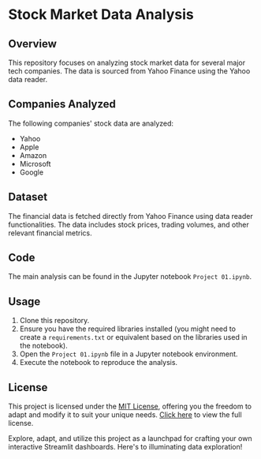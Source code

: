 
# Stock Market Data Analysis

## Overview

This repository focuses on analyzing stock market data for several major tech companies. The data is sourced from Yahoo Finance using the Yahoo data reader.

## Companies Analyzed

The following companies' stock data are analyzed:

- Yahoo
- Apple
- Amazon
- Microsoft
- Google

## Dataset

The financial data is fetched directly from Yahoo Finance using data reader functionalities. The data includes stock prices, trading volumes, and other relevant financial metrics.

## Code

The main analysis can be found in the Jupyter notebook `Project 01.ipynb`.

## Usage

1. Clone this repository.
2. Ensure you have the required libraries installed (you might need to create a `requirements.txt` or equivalent based on the libraries used in the notebook).
3. Open the `Project 01.ipynb` file in a Jupyter notebook environment.
4. Execute the notebook to reproduce the analysis.

## License

This project is licensed under the [MIT License](LICENSE), offering you the freedom to adapt and modify it to suit your unique needs. [Click here](LICENSE) to view the full license.

Explore, adapt, and utilize this project as a launchpad for crafting your own interactive Streamlit dashboards. Here's to illuminating data exploration!
